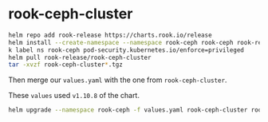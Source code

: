 # rook-ceph-cluster

```sh
helm repo add rook-release https://charts.rook.io/release
helm install --create-namespace --namespace rook-ceph rook-ceph rook-release/rook-ceph
k label ns rook-ceph pod-security.kubernetes.io/enforce=privileged
helm pull rook-release/rook-ceph-cluster
tar -xvzf rook-ceph-cluster*.tgz
```

Then merge our `values.yaml` with the one from `rook-ceph-cluster`.

These `values` used `v1.10.8` of the chart.

```sh
helm upgrade --namespace rook-ceph -f values.yaml rook-ceph-cluster rook-release/rook-ceph-cluster
```
